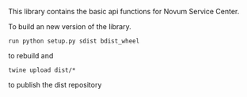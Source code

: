 This library contains the basic api functions for Novum Service Center. 


To build an new version of the library.

`run python setup.py sdist bdist_wheel`

 to rebuild and 

`twine upload dist/*`

to publish the dist repository